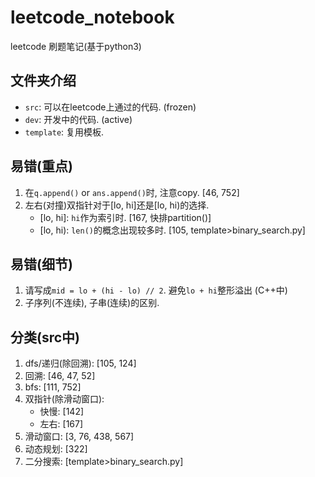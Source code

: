 # leetcode_notebook
leetcode 刷题笔记(基于python3)

## 文件夹介绍

- `src`: 可以在leetcode上通过的代码. (frozen)
- `dev`: 开发中的代码. (active)
- `template`: 复用模板.


## 易错(重点)

1. 在`q.append()` or `ans.append()`时, 注意copy.
\[46, 752\]
2. 左右(对撞)双指针对于\[lo, hi\]还是\[lo, hi)的选择.
    - \[lo, hi\]: `hi`作为索引时.
\[167, 快排partition()\]
    - \[lo, hi): `len()`的概念出现较多时.
\[105\, template>binary_search.py]


## 易错(细节)

1. 请写成`mid = lo + (hi - lo) // 2`. 避免`lo + hi`整形溢出 (C++中)
2. 子序列(不连续), 子串(连续)的区别.


## 分类(src中)
1. dfs/递归(除回溯):
\[105, 124\]
2. 回溯:
\[46, 47, 52\]
3. bfs:
\[111, 752\]
4. 双指针(除滑动窗口):
    - 快慢:
\[142\]
    - 左右:
\[167\]
5. 滑动窗口:
\[3, 76, 438, 567\]
6. 动态规划:
\[322\]
7. 二分搜索:
\[template>binary_search.py\]